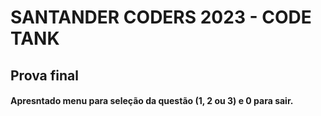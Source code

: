 # SANTANDER CODERS 2023  -  CODE TANK

## Prova final


#### Apresntado menu para seleção da questão (1, 2 ou 3) e 0 para sair.
